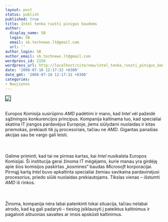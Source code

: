 ```yaml
---
layout: post
status: publish
published: true
title: Intel tenka ruošti pinigus baudoms
author:
  display_name: SB
  login: SB
  email: sb.technews.lt@gmail.com
  url: ''
author_login: SB
author_email: sb.technews.lt@gmail.com
wordpress_id: 2156
wordpress_url: http://localhost/site/new/intel_tenka_ruosti_pinigus_baudoms/
date: '2008-07-18 12:17:32 +0300'
date_gmt: '2008-07-18 12:17:32 +0300'
categories:
- Naujienos
---
```

<div class="imgright"><img src="http://tbn0.google.com/images?q=tbn:792jldVvQafZgM:http://www.one2onepcsupport.co.uk/images/intel%2520cpu.jpg" border="1"></div>
<p><br>Europos Komisija susirūpino <i>AMD</i> padėtimi ir mano, kad <i>Intel</i> vėl pažeidė sąžiningos konkurencijos principus. Kompanija kaltinama tuo, kad specialiai skatina IT įrangos pardavėjus Europoje, jiems siūlydami nuolaidas ir kitas priemokas, prekiauti tik jų procesoriais, tačiau ne <i>AMD</i>. Gigantas panašias akcijas sau be vargo gali leisti.<br />
<br><br />
<br>Galime priminti, kad tai ne pirmas kartas, kai <i>Intel</i> nusikalsta Europos Komisijai. Ši institucija gerai žinoma IT mėgėjams, kurie manau yra girdėję apie šios komisijos paskirtas „kosmines“ baudas <i>Microsoft</i> korporacijai. Pirmąjį kartą <i>Intel</i> buvo apkaltinta specialiai žemiau savikaina pardavinėjusi procesorius, priedo siūlė nuolaidas prekiautojams. Tikslas vienas – išstumti <i>AMD</i> iš rinkos.<br />
<br><br />
<br>Žinoma, kompanija nėra labai patenkinti tokai situacija, tačiau nelabai atrodo, kad ką gali padaryti – tiesiog įsiklausyti į pateiktus kaltinimus ir pagalvoti aštuonias savaites ar imsis apskūsti kaltinimus.<br />
<br><br />
<br><br />
<br></p>
